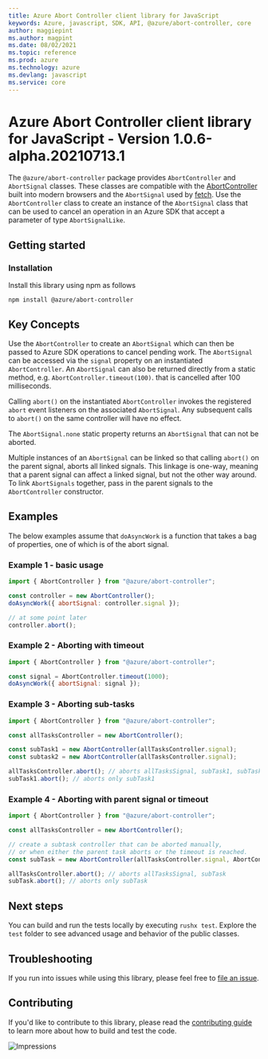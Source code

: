 ```yaml
---
title: Azure Abort Controller client library for JavaScript
keywords: Azure, javascript, SDK, API, @azure/abort-controller, core
author: maggiepint
ms.author: magpint
ms.date: 08/02/2021
ms.topic: reference
ms.prod: azure
ms.technology: azure
ms.devlang: javascript
ms.service: core
---
```


# Azure Abort Controller client library for JavaScript - Version 1.0.6-alpha.20210713.1 


The `@azure/abort-controller` package provides `AbortController` and `AbortSignal` classes. These classes are compatible
with the [AbortController](https://developer.mozilla.org/docs/Web/API/AbortController) built into modern browsers
and the `AbortSignal` used by [fetch](https://developer.mozilla.org/docs/Web/API/Fetch_API).
Use the `AbortController` class to create an instance of the `AbortSignal` class that can be used to cancel an operation
in an Azure SDK that accept a parameter of type `AbortSignalLike`.

## Getting started

### Installation

Install this library using npm as follows

```
npm install @azure/abort-controller
```

## Key Concepts

Use the `AbortController` to create an `AbortSignal` which can then be passed to Azure SDK operations to cancel
pending work. The `AbortSignal` can be accessed via the `signal` property on an instantiated `AbortController`.
An `AbortSignal` can also be returned directly from a static method, e.g. `AbortController.timeout(100)`.
that is cancelled after 100 milliseconds.

Calling `abort()` on the instantiated `AbortController` invokes the registered `abort`
event listeners on the associated `AbortSignal`.
Any subsequent calls to `abort()` on the same controller will have no effect.

The `AbortSignal.none` static property returns an `AbortSignal` that can not be aborted.

Multiple instances of an `AbortSignal` can be linked so that calling `abort()` on the parent signal,
aborts all linked signals.
This linkage is one-way, meaning that a parent signal can affect a linked signal, but not the other way around.
To link `AbortSignals` together, pass in the parent signals to the `AbortController` constructor.

## Examples

The below examples assume that `doAsyncWork` is a function that takes a bag of properties, one of which is
of the abort signal.

### Example 1 - basic usage

```js
import { AbortController } from "@azure/abort-controller";

const controller = new AbortController();
doAsyncWork({ abortSignal: controller.signal });

// at some point later
controller.abort();
```

### Example 2 - Aborting with timeout

```js
import { AbortController } from "@azure/abort-controller";

const signal = AbortController.timeout(1000);
doAsyncWork({ abortSignal: signal });
```

### Example 3 - Aborting sub-tasks

```js
import { AbortController } from "@azure/abort-controller";

const allTasksController = new AbortController();

const subTask1 = new AbortController(allTasksController.signal);
const subtask2 = new AbortController(allTasksController.signal);

allTasksController.abort(); // aborts allTasksSignal, subTask1, subTask2
subTask1.abort(); // aborts only subTask1
```

### Example 4 - Aborting with parent signal or timeout

```js
import { AbortController } from "@azure/abort-controller";

const allTasksController = new AbortController();

// create a subtask controller that can be aborted manually,
// or when either the parent task aborts or the timeout is reached.
const subTask = new AbortController(allTasksController.signal, AbortController.timeout(100));

allTasksController.abort(); // aborts allTasksSignal, subTask
subTask.abort(); // aborts only subTask
```

## Next steps

You can build and run the tests locally by executing `rushx test`. Explore the `test` folder to see advanced usage and behavior of the public classes.

## Troubleshooting

If you run into issues while using this library, please feel free to [file an issue](https://github.com/Azure/azure-sdk-for-js/issues/new).

## Contributing

If you'd like to contribute to this library, please read the [contributing guide](https://github.com/Azure/azure-sdk-for-js/blob/main/CONTRIBUTING.md) to learn more about how to build and test the code.

![Impressions](https://azure-sdk-impressions.azurewebsites.net/api/impressions/azure-sdk-for-js%2Fsdk%2Fcore%2Fabort-controller%2FREADME.png)

